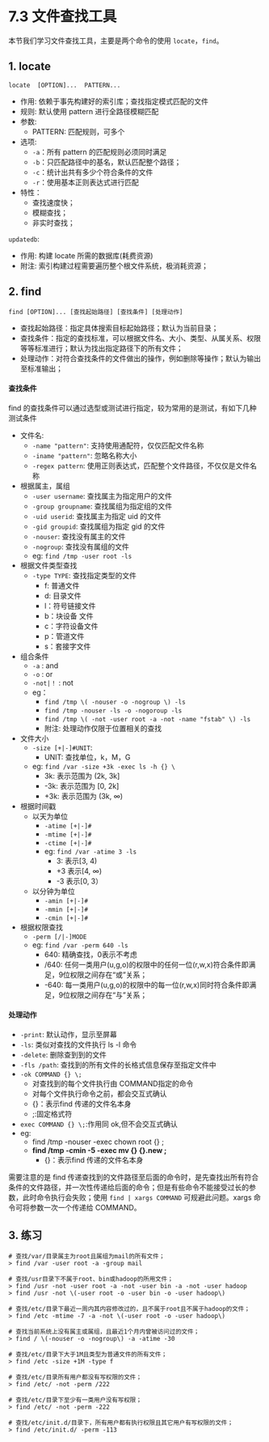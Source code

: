 # 7.3 文件查找工具
本节我们学习文件查找工具，主要是两个命令的使用 `locate`，`find`。

## 1. locate
`locate  [OPTION]...  PATTERN...`
- 作用: 依赖于事先构建好的索引库；查找指定模式匹配的文件
- 规则: 默认使用 pattern 进行全路径模糊匹配 
- 参数:
    - PATTERN: 匹配规则，可多个
- 选项:
    - `-a`：所有 pattern 的匹配规则必须同时满足
    - `-b`：只匹配路径中的基名，默认匹配整个路径；
    - `-c`：统计出共有多少个符合条件的文件
    - `-r`：使用基本正则表达式进行匹配
- 特性：
    - 查找速度快；
    - 模糊查找；
    - 非实时查找；

`updatedb`:
- 作用: 构建 locate 所需的数据库(耗费资源)
- 附注: 索引构建过程需要遍历整个根文件系统，极消耗资源；


## 2. find
`find [OPTION]... [查找起始路径] [查找条件] [处理动作]`
- 查找起始路径：指定具体搜索目标起始路径；默认为当前目录；
- 查找条件：指定的查找标准，可以根据文件名、大小、类型、从属关系、权限等等标准进行；默认为找出指定路径下的所有文件；
- 处理动作：对符合查找条件的文件做出的操作，例如删除等操作；默认为输出至标准输出；

#### 查找条件
find 的查找条件可以通过选型或测试进行指定，较为常用的是测试，有如下几种测试条件
- 文件名:
    - `-name "pattern"`: 支持使用通配符，仅仅匹配文件名称
    - `-iname "pattern"`: 忽略名称大小
    - `-regex pattern`: 使用正则表达式，匹配整个文件路径，不仅仅是文件名称
- 根据属主，属组
    - `-user username`: 查找属主为指定用户的文件
    - `-group groupname`: 查找属组为指定组的文件
    - `-uid userid`: 查找属主为指定 uid 的文件
    - `-gid groupid`: 查找属组为指定 gid 的文件
    - `-nouser`: 查找没有属主的文件
    - `-nogroup`: 查找没有属组的文件
    - eg: `find /tmp -user root -ls`
- 根据文件类型查找
    - `-type TYPE`: 查找指定类型的文件
        - f: 普通文件
        - d: 目录文件
        - l：符号链接文件
        - b：块设备 文件
        - c：字符设备文件
        - p：管道文件
        - s：套接字文件
- 组合条件
    - `-a` : and
    - `-o` : or
    - `-not|！` : not
    - eg：
        - `find /tmp \( -nouser -o -nogroup \) -ls`
        - `find /tmp -nouser -ls -o -nogoroup -ls`
        - `find /tmp \( -not -user root -a -not -name "fstab" \) -ls`
        - 附注: 处理动作仅限于位置相关的查找
- 文件大小
    - `-size [+|-]#UNIT`:
        - UNIT: 查找单位，k，M，G
    - eg: `find /var -size +3k -exec ls -h {} \`
        - 3k: 表示范围为 (2k, 3k]
        - -3k: 表示范围为 [0, 2k]
        - +3k: 表示范围为 (3k, ∞)
- 根据时间戳
    - 以天为单位
        - `-atime [+|-]#`
        - `-mtime [+|-]#`
        - `-ctime [+|-]#`
        - eg: `find /var -atime 3 -ls`
            - 3: 表示[3, 4)
            - +3 表示[4, ∞)
            - -3 表示[0, 3）
    - 以分钟为单位
        - `-amin [+|-]#`
        - `-mmin [+|-]#`
        - `-cmin [+|-]#`
- 根据权限查找
    - `-perm [/|-]MODE`
    - eg: `find /var -perm 640 -ls`
        - 640: 精确查找，0表示不考虑
        - /640: 任何一类用户(u,g,o)的权限中的任何一位(r,w,x)符合条件即满足，9位权限之间存在“或”关系；
        - -640: 每一类用户(u,g,o)的权限中的每一位(r,w,x)同时符合条件即满足，9位权限之间存在“与”关系；

#### 处理动作
- `-print`: 默认动作，显示至屏幕
- `-ls`: 类似对查找的文件执行 ls -l 命令
- `-delete`: 删除查到到的文件
- `-fls /path`: 查找到的所有文件的长格式信息保存至指定文件中
- `-ok COMMAND {} \;`
    - 对查找到的每个文件执行由 COMMAND指定的命令
    - 对每个文件执行命令之前，都会交互式确认
    - {}：表示find 传递的文件名本身
    - \;:固定格式符
- `exec COMMAND {} \;`:作用同 ok,但不会交互式确认
- eg:
    - find /tmp -nouser -exec chown root {} \;
    - **find /tmp -cmin -5 -exec mv {} {}.new \;**
        - {}：表示find 传递的文件名本身

需要注意的是 find 传递查找到的文件路径至后面的命令时，是先查找出所有符合条件的文件路径，并一次性传递给后面的命令；但是有些命令不能接受过长的参数，此时命令执行会失败；使用 `find | xargs COMMAND` 可规避此问题。xargs 命令可将参数一次一个传递给 COMMAND。

## 3. 练习
```
# 查找/var/目录属主为root且属组为mail的所有文件；
> find /var -user root -a -group mail

# 查找/usr目录下不属于root、bin或hadoop的所用文件；
> find /usr -not -user root -a -not -user bin -a -not -user hadoop
> find /usr -not \(-user root -o -user bin -o -user hadoop\)

# 查找/etc/目录下最近一周内其内容修改过的，且不属于root且不属于hadoop的文件；
> find /etc -mtime -7 -a -not \(-user root -o -user hadoop\)

# 查找当前系统上没有属主或属组，且最近1个月内曾被访问过的文件；
> find / \(-nouser -o -nogroup\) -a -atime -30

# 查找/etc/目录下大于1M且类型为普通文件的所有文件；
> find /etc -size +1M -type f

# 查找/etc/目录所有用户都没有写权限的文件；
> find /etc/ -not -perm /222

# 查找/etc/目录下至少有一类用户没有写权限；
> find /etc/ -not -perm -222

# 查找/etc/init.d/目录下，所有用户都有执行权限且其它用户有写权限的文件；
> find /etc/init.d/ -perm -113
```
